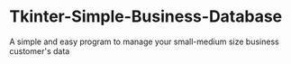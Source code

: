 # Tkinter-Simple-Business-Database
A simple and easy program to manage your small-medium size business customer's data
